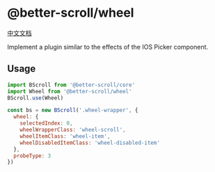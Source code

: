 # @better-scroll/wheel

[中文文档](https://github.com/ustbhuangyi/better-scroll/blob/master/packages/wheel/README_zh-CN.md)

Implement a plugin similar to the effects of the IOS Picker component.

## Usage

```js
import BScroll from '@better-scroll/core'
import Wheel from '@better-scroll/wheel'
BScroll.use(Wheel)

const bs = new BScroll('.wheel-wrapper', {
  wheel: {
    selectedIndex: 0,
    wheelWrapperClass: 'wheel-scroll',
    wheelItemClass: 'wheel-item',
    wheelDisabledItemClass: 'wheel-disabled-item'
  },
  probeType: 3
})
```
